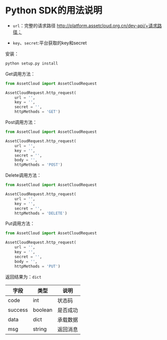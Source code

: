 # Python SDK的用法说明

- ```url```：完整的请求路径 http://platform.assetcloud.org.cn/dev-api/+请求路径；

- ```key```、```secret```:平台获取的key和secret

安装：

```python
python setup.py install
```

Get调用方法：

```python
from AssetCloud import AssetCloudRequest

AssetCloudRequest.http_request(
    url = '',
    key = '', 
    secret = '', 
    httpMethods = 'GET')
```

Post调用方法：
```python
from AssetCloud import AssetCloudRequest

AssetCloudRequest.http_request(
    url = '',
    key = '', 
    secret = '', 
    body = '', 
    httpMethods = 'POST')
```

Delete调用方法：

```python
from AssetCloud import AssetCloudRequest

AssetCloudRequest.http_request(
    url = '',
    key = '', 
    secret = '', 
    httpMethods = 'DELETE')
```

Put调用方法：
```python
from AssetCloud import AssetCloudRequest

AssetCloudRequest.http_request(
    url = '',
    key = '', 
    secret = '', 
    body = '', 
    httpMethods = 'PUT')
```
返回结果为：```dict```

| 字段    | 类型    | 说明     |
| ------- | ------- | -------- |
| code    | int     | 状态码   |
| success | boolean | 是否成功 |
| data    | dict    | 承载数据 |
| msg     | string  | 返回消息 |